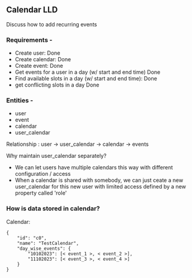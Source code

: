 ## Calendar LLD

Discuss how to add recurring events

### Requirements - 
- Create user:  Done
- Create calendar: Done
- Create event: Done
- Get events for a user in a day (w/ start and end time) Done
- Find available slots in a day (w/ start and end time): Done
- get conflicting slots in a day Done

### Entities - 
- user
- event
- calendar
- user_calendar

Relationship : user -> user_calendar -> calendar -> events

Why maintain user_calendar separately?
- We can let users have multiple calendars this way with different configuration / access
- When a calendar is shared with somebody, we can just ceate a new user_calendar for this new user with limited access defined by a new property called 'role'

### How is data stored in calendar?

Calendar:

    {
        "id": "c0",
        "name": "TestCalendar",
        "day_wise_events": {
            "10102023": [< event_1 >, < event_2 >],
            "11102023": [< event_3 >, < event_4 >]
        }
    }
